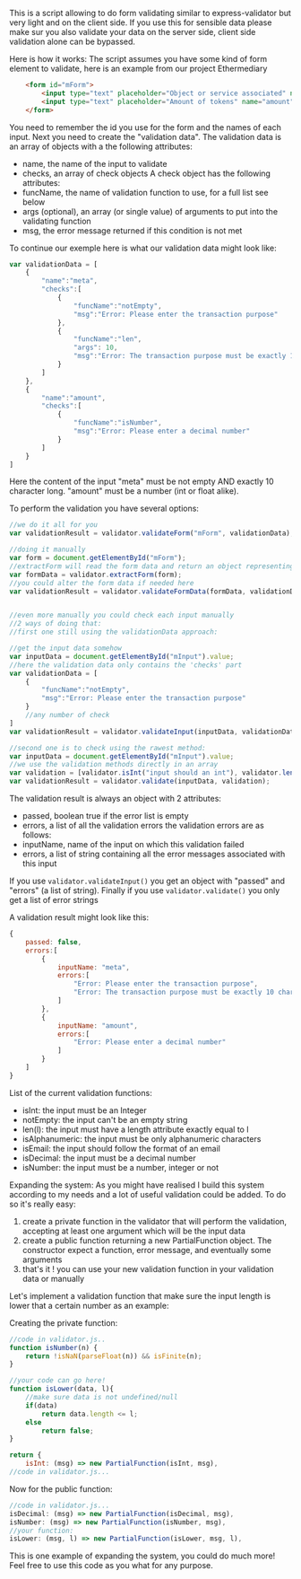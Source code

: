 This is a script allowing to do form validating similar to express-validator but very light and on the client side.
If you use this for sensible data please make sur you also validate your data on the server side, client side validation alone can be bypassed.

Here is how it works:
The script assumes you have some kind of form element to validate, here is an example from our project Ethermediary

```html
	<form id="mForm">
		<input type="text" placeholder="Object or service associated" name="meta"/>
		<input type="text" placeholder="Amount of tokens" name="amount"/>
	</form>
```
You need to remember the id you use for the form and the names of each input. Next you need to create the "validation data".
The validation data is an array of objects with a the following attributes:
 - name, the name of the input to validate
 - checks, an array of check objects
A check object has the following attributes:
 - funcName, the name of validation function to use, for a full list see below
 - args (optional), an array (or single value) of arguments to put into the validating function
 - msg, the error message returned if this condition is not met

To continue our exemple here is what our validation data might look like:
```javascript
var validationData = [
	{
		"name":"meta",
		"checks":[
			{
				"funcName":"notEmpty",
				"msg":"Error: Please enter the transaction purpose"
			},
			{
				"funcName":"len",
				"args": 10,
				"msg":"Error: The transaction purpose must be exactly 10 character long"
			}
		]
	},
	{
		"name":"amount",
		"checks":[
			{
				"funcName":"isNumber",
				"msg":"Error: Please enter a decimal number"
			}
		]
	}
]
```
Here the content of the input "meta" must be not empty AND exactly 10 character long. "amount" must be a number (int or float alike).

To perform the validation you have several options:
```javascript
//we do it all for you
var validationResult = validator.validateForm("mForm", validationData);

//doing it manually
var form = document.getElementById("mForm");
//extractForm will read the form data and return an object representing it
var formData = validator.extractForm(form);
//you could alter the form data if needed here
var validationResult = validator.validateFormData(formData, validationData);


//even more manually you could check each input manually
//2 ways of doing that:
//first one still using the validationData approach:

//get the input data somehow
var inputData = document.getElementById("mInput").value;
//here the validation data only contains the 'checks' part
var validationData = [
	{
		"funcName":"notEmpty",
		"msg":"Error: Please enter the transaction purpose"
	}
	//any number of check
]
var validationResult = validator.validateInput(inputData, validationData);

//second one is to check using the rawest method:
var inputData = document.getElementById("mInput").value;
//we use the validation methods directly in an array
var validation = [validator.isInt("input should an int"), validator.len("length should be 5", 5)];
var validationResult = validator.validate(inputData, validation);
```
The validation result is always an object with 2 attributes:
 - passed, boolean true if the error list is empty
 - errors, a list of all the validation errors
the validation errors are as follows:
 - inputName, name of the input on which this validation failed
 - errors, a list of string containing all the error messages associated with this input

If you use `validator.validateInput()` you get an object with "passed" and "errors" (a list of string).
Finally if you use `validator.validate()` you only get a list of error strings
 
A validation result might look like this:
```javascript
{
	passed: false,
	errors:[
		{
			inputName: "meta",
			errors:[
				"Error: Please enter the transaction purpose",
				"Error: The transaction purpose must be exactly 10 character long"
			]
		},
		{
			inputName: "amount",
			errors:[
				"Error: Please enter a decimal number"
			]
		}
	]
}
```
List of the current validation functions:
- isInt: the input must be an Integer
- notEmpty: the input can't be an empty string
- len(l): the input must have a length attribute exactly equal to l 
- isAlphanumeric: the input must be only alphanumeric characters
- isEmail: the input should follow the format of an email
- isDecimal: the input must be a decimal number
- isNumber: the input must be a number, integer or not
	
Expanding the system:
As you might have realised I build this system according to my needs and a lot of useful validation could be added.
To do so it's really easy:
1) create a private function in the validator that will perform the validation, accepting at least one argument which will be the input data
2) create a public function returning a new PartialFunction object. The constructor expect a function, error message, and eventually some arguments
3) that's it ! you can use your new validation function in your validation data or manually

Let's implement a validation function that make sure the input length is lower that a certain number as an example:

Creating the private function:
```javascript
//code in validator.js..
function isNumber(n) {
	return !isNaN(parseFloat(n)) && isFinite(n);
}

//your code can go here!
function isLower(data, l){
	//make sure data is not undefined/null
	if(data)
		return data.length <= l;
	else
		return false;
}

return {
	isInt: (msg) => new PartialFunction(isInt, msg),
//code in validator.js...
```

Now for the public function:
```javascript
//code in validator.js...
isDecimal: (msg) => new PartialFunction(isDecimal, msg),
isNumber: (msg) => new PartialFunction(isNumber, msg),
//your function:
isLower: (msg, l) => new PartialFunction(isLower, msg, l),
```
This is one example of expanding the system, you could do much more! Feel free to use this code as you what for any purpose.
